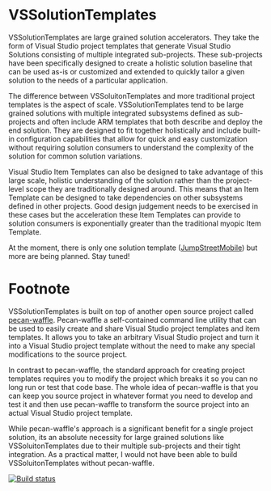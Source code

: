 # VSSolutionTemplates
VSSolutionTemplates are large grained solution accelerators.  They take the form of Visual Studio project templates that generate 
Visual Studio Solutions consisting of multiple integrated sub-projects.  These sub-projects have been specifically designed to 
create a holistic solution baseline that can be used as-is or customized and extended to quickly tailor a given solution to the 
needs of a particular application.  

The difference between VSSoluitonTemplates and more traditional project templates is the aspect of scale. VSSolutionTemplates 
tend to be large grained solutions with multiple integrated subsystems defined as sub-projects and often include ARM templates
that both describe and deploy the end solution.  They are designed to fit together holistically and include built-in 
configuration capabilities that allow for quick and easy customization without requiring solution consumers to understand 
the complexity of the solution for common solution variations.  

Visual Studio Item Templates can also be designed to take advantage of this large scale, holistic understanding of the solution
rather than the project-level scope they are traditionally designed around.  This means that an Item Template can be designed to
take dependencies on other subsystems defined in other projects.  Good design judgement needs to be exercised in these cases but
the acceleration these Item Templates can provide to solution consumers is exponentially greater than the traditional myopic Item
Template. 

At the moment, there is only one solution template ([JumpStreetMobile](https://github.com/VSSolutionTemplates/VSSolutionTemplates/tree/master/VSSolutionTemplates/templates/JumpStreetMobile)) 
but more are being planned.  Stay tuned!

# Footnote
VSSolutionTemplates is built on top of another open source project called [pecan-waffle](https://github.com/ligershark/pecan-waffle).
Pecan-waffle a self-contained command line utility that can be used to easily create and share Visual Studio project templates
and item templates.  It allows you to take an arbitrary Visual Studio project and turn it into a Visual Studio project template
without the need to make any special modifications to the source project.  

In contrast to pecan-waffle, the standard approach for creating project templates requires you to modify the project which breaks
it so you can no long run or test that code base. The whole idea of pecan-waffle is that you can keep you source project in whatever
format you need to develop and test it and then use pecan-waffle to transform the source project into an actual Visual Studio
project template.

While pecan-waffle's approach is a significant benefit for a single project solution, its an absolute necessity for large grained
solutions like VSSoluitonTemplates due to their multiple sub-projects and their tight integration.  As a practical matter, I would
not have been able to build VSSoluitonTemplates without pecan-waffle.

[![Build status](https://ci.appveyor.com/api/projects/status/hjjcd8lj82oeofjs?svg=true)](https://ci.appveyor.com/project/sayedihashimi/vssolutiontemplates)
